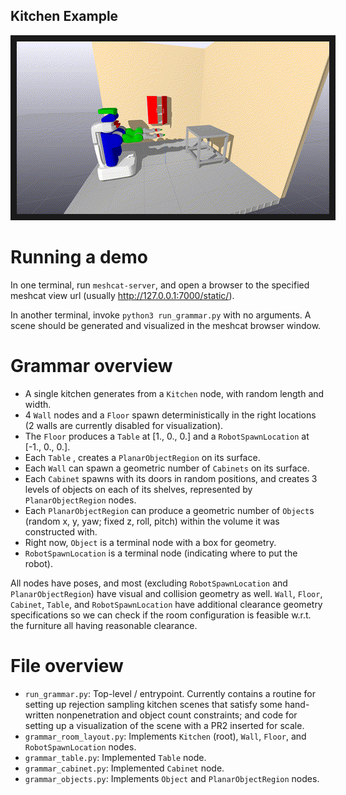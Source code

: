 Kitchen Example
------------------

<img src="demo_rooms.gif" 
alt="Preview of some generated rooms" border="10" />

# Running a demo

In one terminal, run `meshcat-server`, and open a browser to the specified
meshcat view url (usually http://127.0.0.1:7000/static/).

In another terminal, invoke `python3 run_grammar.py` with no arguments. A scene
should be generated and visualized in the meshcat browser window.

# Grammar overview

- A single kitchen generates from a `Kitchen` node, with random
length and width.
- 4 `Wall` nodes and a `Floor` spawn deterministically in the
right locations (2 walls are currently disabled for visualization).
- The `Floor` produces a `Table` at [1., 0., 0.] and a `RobotSpawnLocation`
at [-1., 0., 0.].
- Each `Table` , creates a `PlanarObjectRegion` on its surface.
- Each `Wall` can spawn a geometric number of `Cabinets` on its surface.
- Each `Cabinet` spawns with its doors in random positions, and creates
3 levels of objects on each of its shelves, represented by `PlanarObjectRegion` nodes.
- Each `PlanarObjectRegion` can produce a geometric number of `Object`s (random
x, y, yaw; fixed z, roll, pitch) within the volume it was constructed with.
- Right now, `Object` is a terminal node with a box for geometry.
- `RobotSpawnLocation` is a terminal node (indicating where to put the robot).

All nodes have poses, and most (excluding `RobotSpawnLocation` and `PlanarObjectRegion`)
have visual and collision geometry as well. `Wall`, `Floor`, `Cabinet`, `Table`, and
`RobotSpawnLocation` have additional clearance geometry specifications so we can check
if the room configuration is feasible w.r.t. the furniture all having reasonable clearance.

# File overview
- `run_grammar.py`: Top-level / entrypoint. Currently contains a routine
for setting up rejection sampling kitchen scenes that satisfy some hand-written
nonpenetration and object count constraints; and code for setting up a
visualization of the scene with a PR2 inserted for scale.
- `grammar_room_layout.py`: Implements `Kitchen` (root), `Wall`, `Floor`, and `RobotSpawnLocation` nodes.
- `grammar_table.py`: Implemented `Table` node.
- `grammar_cabinet.py`: Implemented `Cabinet` node.
- `grammar_objects.py`:  Implements `Object` and `PlanarObjectRegion` nodes.

